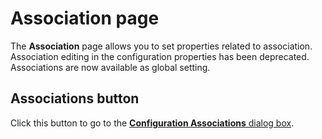 # Association page

The **Association** page allows you to set properties related to
association. Association editing in the configuration properties has been deprecated. Associations are now available as global setting.

## Associations button

Click this button to go to the
[**Configuration Associations** dialog box](../../configuration_associations/index).

